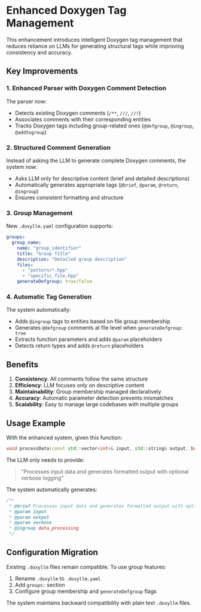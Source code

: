 # Enhanced Doxygen Tag Management

This enhancement introduces intelligent Doxygen tag management that reduces reliance on LLMs for generating structural tags while improving consistency and accuracy.

## Key Improvements

### 1. **Enhanced Parser with Doxygen Comment Detection**

The parser now:
- Detects existing Doxygen comments (`/**`, `///`, `//!`)
- Associates comments with their corresponding entities
- Tracks Doxygen tags including group-related ones (`@defgroup`, `@ingroup`, `@addtogroup`)

### 2. **Structured Comment Generation**

Instead of asking the LLM to generate complete Doxygen comments, the system now:
- Asks LLM only for descriptive content (brief and detailed descriptions)
- Automatically generates appropriate tags (`@brief`, `@param`, `@return`, `@ingroup`)
- Ensures consistent formatting and structure

### 3. **Group Management**

New `.doxyllm.yaml` configuration supports:
```yaml
groups:
  group_name:
    name: "group_identifier"
    title: "Group Title"
    description: "Detailed group description"
    files:
      - "pattern/*.hpp"
      - "specific_file.hpp"
    generateDefgroup: true/false
```

### 4. **Automatic Tag Generation**

The system automatically:
- Adds `@ingroup` tags to entities based on file group membership
- Generates `@defgroup` comments at file level when `generateDefgroup: true`
- Extracts function parameters and adds `@param` placeholders
- Detects return types and adds `@return` placeholders

## Benefits

1. **Consistency**: All comments follow the same structure
2. **Efficiency**: LLM focuses only on descriptive content
3. **Maintainability**: Group membership managed declaratively
4. **Accuracy**: Automatic parameter detection prevents mismatches
5. **Scalability**: Easy to manage large codebases with multiple groups

## Usage Example

With the enhanced system, given this function:
```cpp
void processData(const std::vector<int>& input, std::string& output, bool verbose = false);
```

The LLM only needs to provide:
> "Processes input data and generates formatted output with optional verbose logging"

The system automatically generates:
```cpp
/**
 * @brief Processes input data and generates formatted output with optional verbose logging
 * @param input 
 * @param output 
 * @param verbose 
 * @ingroup data_processing
 */
```

## Configuration Migration

Existing `.doxyllm` files remain compatible. To use group features:

1. Rename `.doxyllm` to `.doxyllm.yaml`
2. Add `groups:` section
3. Configure group membership and `generateDefgroup` flags

The system maintains backward compatibility with plain text `.doxyllm` files.
